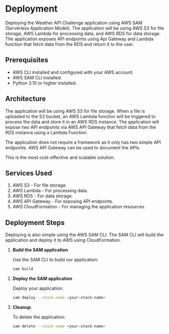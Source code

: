 # Deployment

Deploying the Weather API Challenge application using AWS SAM (Serverless Application Model). The application will be using AWS S3 for file storage, AWS Lambda for processing data, and AWS RDS for data storage. The application exposes API endpoints using Api Gateway and Lambda function that fetch data from the RDS and return it to the user.

## Prerequisites

- AWS CLI installed and configured with your AWS account.
- AWS SAM CLI installed.
- Python 3.10 or higher installed.


## Architecture

The application will be using AWS S3 for file storage. When a file is uploaded to the S3 bucket, an AWS Lambda function will be triggered to process the data and store it in an AWS RDS instance. The application will expose two API endpoints via AWS API Gateway that fetch data from the RDS instance using a Lambda Function.

The application does not require a framework as it only has two simple API endpoints. AWS API Gateway can be used to document the APIs.

This is the most cost-effective and scalable solution. 

## Services Used
1. AWS S3 - For file storage.
2. AWS Lambda - For processing data.
3. AWS RDS - For data storage.
4. AWS API Gateway - For exposing API endpoints.
5. AWS CloudFormation - For managing the application resources.

## Deployment Steps
Deploying is also simple using the AWS SAM CLI. The SAM CLI will build the application and deploy it to AWS using CloudFormation.

1. **Build the SAM application**

    Use the SAM CLI to build our application:

    ```bash
    sam build
    ```

2. **Deploy the SAM application**

    Deploy your application:

    ```bash
    sam deploy --stack-name <your-stack-name>
    ```

3. **Cleanup**

   To delete the application:

   ```bash
   sam delete --stack-name <your-stack-name>
   ```
